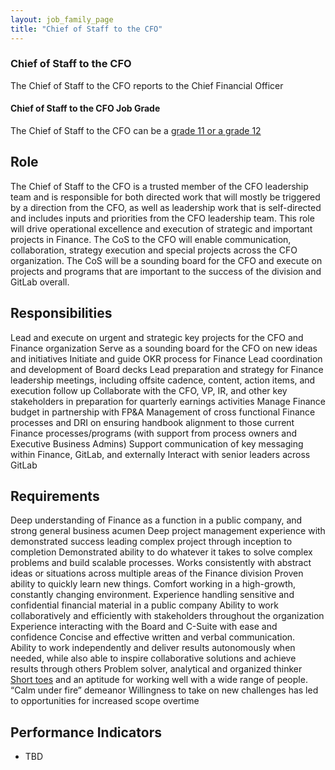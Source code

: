 ```yaml
---
layout: job_family_page
title: "Chief of Staff to the CFO"
---
```


### Chief of Staff to the CFO

The Chief of Staff to the CFO reports to the Chief Financial Officer

#### Chief of Staff to the CFO Job Grade

The Chief of Staff to the CFO can be a [grade 11 or a grade 12](https://about.gitlab.com/handbook/total-rewards/compensation/compensation-calculator/#gitlab-job-grades)

## Role

The Chief of Staff to the CFO is a trusted member of the CFO leadership team and is responsible for  both directed work that will mostly be triggered by a direction from the CFO, as well as leadership work that is self-directed and includes inputs and priorities from the CFO leadership team.  This role will drive operational excellence and execution of strategic and important projects in Finance. The CoS to the CFO will enable communication, collaboration, strategy execution and special projects across the CFO organization. The CoS will be a sounding board for the CFO and execute on projects and programs that are important to the success of the division and GitLab overall.

## Responsibilities

Lead and execute on urgent and strategic key projects for the CFO and Finance organization
Serve as a sounding board for the CFO on new ideas and initiatives
Initiate and guide OKR process for Finance
Lead coordination and development of Board decks
Lead preparation and strategy for Finance leadership meetings, including offsite cadence, content, action items, and execution follow up
Collaborate with the CFO, VP, IR, and other key stakeholders in preparation for quarterly earnings activities
Manage Finance budget in partnership with FP&A
Management of cross functional Finance processes and DRI on ensuring handbook alignment to those current Finance processes/programs (with support from process owners and Executive Business Admins)
Support communication of key messaging within Finance, GitLab, and externally
Interact with senior leaders across GitLab

## Requirements

Deep understanding of Finance as a function in a public company, and strong general business acumen
Deep project management experience with demonstrated success leading complex project through inception to completion
Demonstrated ability to do whatever it takes to solve complex problems and build scalable processes.
Works consistently with abstract ideas or situations across multiple areas of the Finance division
Proven ability to quickly learn new things.
Comfort working in a high-growth, constantly changing environment.
Experience handling sensitive and confidential financial material in a public company
Ability to work collaboratively and efficiently with stakeholders throughout the organization
Experience interacting with the Board and C-Suite with ease and confidence
Concise and effective written and verbal communication.  
Ability to work independently and deliver results autonomously when needed, while also able to inspire collaborative solutions and achieve results through others
Problem solver, analytical and organized thinker
[Short toes](https://about.gitlab.com/handbook/values/#short-toes) and an aptitude for working well with a wide range of people.
“Calm under fire” demeanor
Willingness to take on new challenges has led to opportunities for increased scope overtime


## Performance Indicators

- TBD
